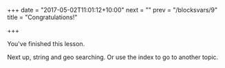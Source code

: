 +++
date = "2017-05-02T11:01:12+10:00"
next = ""
prev = "/blocksvars/9"
title = "Congratulations!"

+++

You've finished this lesson.

Next up, string and geo searching.  Or use the index to go to another topic.
